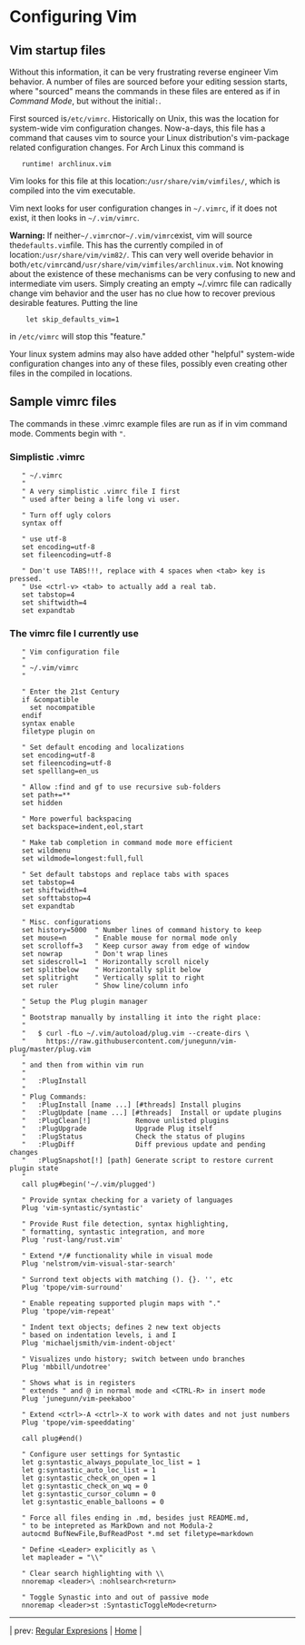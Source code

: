 # Configuring Vim

## Vim startup files

Without this information, it can be very frustrating
reverse engineer Vim behavior.  A number of files are
sourced before your editing session starts, where
"sourced" means the commands in these files are entered
as if in *Command Mode*, but without the initial`:`.

First sourced is`/etc/vimrc`.  Historically on Unix, this
was the location for system-wide vim configuration changes.
Now-a-days, this file has a command that causes vim to source
your Linux distribution's vim-package related configuration
changes.  For Arch Linux this command is

```
   runtime! archlinux.vim
```

Vim looks for this file at this location:`/usr/share/vim/vimfiles/`,
which is compiled into the vim executable.

Vim next looks for user configuration changes in `~/.vimrc`,
if it does not exist, it then looks in `~/.vim/vimrc`.

**Warning:** If neither`~/.vimrc`nor`~/.vim/vimrc`exist,
vim will source the`defaults.vim`file.  This has the
currently compiled in of location:`/usr/share/vim/vim82/`.
This can very well overide behavior in
both`/etc/vimrc`and`/usr/share/vim/vimfiles/archlinux.vim`.
Not knowing about the existence of these mechanisms can be
very confusing to new and intermediate vim users.  Simply
creating an empty ~/.vimrc file can radically change
vim behavior and the user has no clue how to recover
previous desirable features.  Putting the line

```
    let skip_defaults_vim=1
```

in `/etc/vimrc` will stop this "feature."

Your linux system admins may also have added other "helpful"
system-wide configuration changes into any of these files,
possibly even creating other files in the compiled in
locations.

## Sample vimrc files

The commands in these .vimrc example files are run
as if in vim command mode.  Comments begin with `"`.

### Simplistic .vimrc

```
   " ~/.vimrc
   "
   " A very simplistic .vimrc file I first
   " used after being a life long vi user.

   " Turn off ugly colors
   syntax off

   " use utf-8
   set encoding=utf-8
   set fileencoding=utf-8

   " Don't use TABS!!!, replace with 4 spaces when <tab> key is pressed.
   " Use <ctrl-v> <tab> to actually add a real tab.
   set tabstop=4
   set shiftwidth=4
   set expandtab
```

### The vimrc file I currently use

```
   " Vim configuration file
   "
   " ~/.vim/vimrc
   "

   " Enter the 21st Century
   if &compatible
     set nocompatible
   endif
   syntax enable
   filetype plugin on

   " Set default encoding and localizations
   set encoding=utf-8
   set fileencoding=utf-8
   set spelllang=en_us

   " Allow :find and gf to use recursive sub-folders
   set path+=**
   set hidden

   " More powerful backspacing
   set backspace=indent,eol,start

   " Make tab completion in command mode more efficient
   set wildmenu
   set wildmode=longest:full,full

   " Set default tabstops and replace tabs with spaces
   set tabstop=4
   set shiftwidth=4
   set softtabstop=4
   set expandtab

   " Misc. configurations
   set history=5000  " Number lines of command history to keep
   set mouse=n       " Enable mouse for normal mode only
   set scrolloff=3   " Keep cursor away from edge of window
   set nowrap        " Don't wrap lines
   set sidescroll=1  " Horizontally scroll nicely
   set splitbelow    " Horizontally split below
   set splitright    " Vertically split to right
   set ruler         " Show line/column info

   " Setup the Plug plugin manager
   "
   " Bootstrap manually by installing it into the right place:
   "
   "   $ curl -fLo ~/.vim/autoload/plug.vim --create-dirs \
   "     https://raw.githubusercontent.com/junegunn/vim-plug/master/plug.vim
   "
   " and then from within vim run
   "
   "   :PlugInstall
   "
   " Plug Commands:
   "   :PlugInstall [name ...] [#threads] Install plugins
   "   :PlugUpdate [name ...] [#threads]  Install or update plugins
   "   :PlugClean[!]           Remove unlisted plugins
   "   :PlugUpgrade            Upgrade Plug itself
   "   :PlugStatus             Check the status of plugins
   "   :PlugDiff               Diff previous update and pending changes
   "   :PlugSnapshot[!] [path] Generate script to restore current plugin state
   "
   call plug#begin('~/.vim/plugged')

   " Provide syntax checking for a variety of languages
   Plug 'vim-syntastic/syntastic'

   " Provide Rust file detection, syntax highlighting,
   " formatting, syntastic integration, and more
   Plug 'rust-lang/rust.vim'

   " Extend */# functionality while in visual mode
   Plug 'nelstrom/vim-visual-star-search'

   " Surrond text objects with matching (). {}. '', etc
   Plug 'tpope/vim-surround'

   " Enable repeating supported plugin maps with "."
   Plug 'tpope/vim-repeat'

   " Indent text objects; defines 2 new text objects
   " based on indentation levels, i and I
   Plug 'michaeljsmith/vim-indent-object'

   " Visualizes undo history; switch between undo branches
   Plug 'mbbill/undotree'

   " Shows what is in registers
   " extends " and @ in normal mode and <CTRL-R> in insert mode
   Plug 'junegunn/vim-peekaboo'

   " Extend <ctrl>-A <ctrl>-X to work with dates and not just numbers
   Plug 'tpope/vim-speeddating'

   call plug#end()

   " Configure user settings for Syntastic
   let g:syntastic_always_populate_loc_list = 1
   let g:syntastic_auto_loc_list = 1
   let g:syntastic_check_on_open = 1
   let g:syntastic_check_on_wq = 0
   let g:syntastic_cursor_column = 0
   let g:syntastic_enable_balloons = 0

   " Force all files ending in .md, besides just README.md,
   " to be intepreted as MarkDown and not Modula-2
   autocmd BufNewFile,BufReadPost *.md set filetype=markdown

   " Define <Leader> explicitly as \
   let mapleader = "\\"

   " Clear search highlighting with \\
   nnoremap <leader>\ :nohlsearch<return>

   " Toggle Synastic into and out of passive mode
   nnoremap <leader>st :SyntasticToggleMode<return>
```

---

| prev: [Regular Expresions][1] | [Home][2] |

[1]: regExp.md
[2]: README.md
